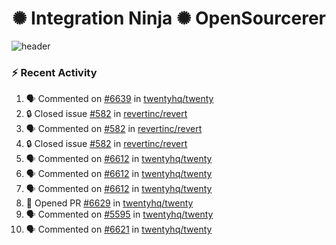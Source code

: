  
<h1 align="center">✺ Integration Ninja ✺ OpenSourcerer</h1>

![header](https://github.com/Nabhag8848/Nabhag8848/assets/65061890/3ecbdaa2-ea2a-4413-a40a-87945f5fb05a)

### :zap: Recent Activity

<!--START_SECTION:activity-->
1. 🗣 Commented on [#6639](https://github.com/twentyhq/twenty/issues/6639#issuecomment-2296096601) in [twentyhq/twenty](https://github.com/twentyhq/twenty)
2. 🔒 Closed issue [#582](https://github.com/revertinc/revert/issues/582) in [revertinc/revert](https://github.com/revertinc/revert)
3. 🗣 Commented on [#582](https://github.com/revertinc/revert/issues/582#issuecomment-2295791039) in [revertinc/revert](https://github.com/revertinc/revert)
4. 🔒 Closed issue [#582](https://github.com/revertinc/revert/issues/582) in [revertinc/revert](https://github.com/revertinc/revert)
5. 🗣 Commented on [#6612](https://github.com/twentyhq/twenty/issues/6612#issuecomment-2295237224) in [twentyhq/twenty](https://github.com/twentyhq/twenty)
6. 🗣 Commented on [#6612](https://github.com/twentyhq/twenty/issues/6612#issuecomment-2291124033) in [twentyhq/twenty](https://github.com/twentyhq/twenty)
7. 🗣 Commented on [#6612](https://github.com/twentyhq/twenty/issues/6612#issuecomment-2291080531) in [twentyhq/twenty](https://github.com/twentyhq/twenty)
8. 💪 Opened PR [#6629](https://github.com/twentyhq/twenty/pull/6629) in [twentyhq/twenty](https://github.com/twentyhq/twenty)
9. 🗣 Commented on [#5595](https://github.com/twentyhq/twenty/issues/5595#issuecomment-2288581490) in [twentyhq/twenty](https://github.com/twentyhq/twenty)
10. 🗣 Commented on [#6621](https://github.com/twentyhq/twenty/pull/6621#issuecomment-2288468200) in [twentyhq/twenty](https://github.com/twentyhq/twenty)
<!--END_SECTION:activity-->

  



